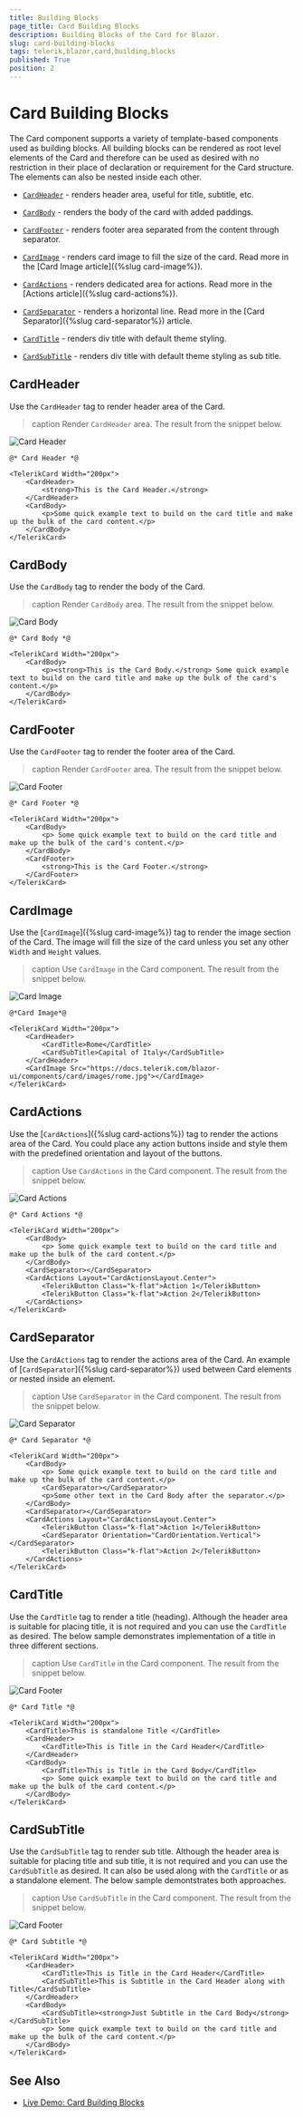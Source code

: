 ```yaml
---
title: Building Blocks
page_title: Card Building Blocks
description: Building Blocks of the Card for Blazor.
slug: card-building-blocks
tags: telerik,blazor,card,building,blocks
published: True
position: 2
---
```


# Card Building Blocks

The Card component supports a variety of template-based components used as building blocks. All building blocks can be rendered as root level elements of the Card and therefore can be used as desired with no restriction in their place of declaration or requirement for the Card structure. The elements can also be nested inside each other.


* [`CardHeader`](#cardheader) - renders header area, useful for title, subtitle, etc.

* [`CardBody`](#cardbody) - renders the body of the card with added paddings.

* [`CardFooter`](#cardfooter) -  renders footer area separated from the content through separator.

* [`CardImage`](#cardimage) - renders card image to fill the size of the card. Read more in the [Card Image article]({%slug card-image%}).

* [`CardActions`](#cardactions) - renders dedicated area for actions. Read more in the [Actions article]({%slug card-actions%}).

* [`CardSeparator`](#cardseparator) - renders a horizontal line. Read more in the [Card Separator]({%slug card-separator%}) article.

* [`CardTitle`](#cardtitle) - renders div title with default theme styling.

* [`CardSubTitle`](#cardsubtitle) - renders div title with default theme styling as sub title.


## CardHeader

Use the `CardHeader` tag to render header area of the Card.

>caption Render `CardHeader` area. The result from the snippet below.

![Card Header](images/card-header-example.png)

````CSHTML
@* Card Header *@

<TelerikCard Width="200px">
    <CardHeader>
        <strong>This is the Card Header.</strong>
    </CardHeader>
    <CardBody>
        <p>Some quick example text to build on the card title and make up the bulk of the card content.</p>
    </CardBody>
</TelerikCard>
````

## CardBody

Use the `CardBody` tag to render the body of the Card.

>caption Render `CardBody` area. The result from the snippet below.

![Card Body](images/card-body-example.png)

````CSTHML
@* Card Body *@

<TelerikCard Width="200px">
    <CardBody>        
        <p><strong>This is the Card Body.</strong> Some quick example text to build on the card title and make up the bulk of the card's content.</p>
    </CardBody>       
</TelerikCard>
````

## CardFooter

Use the `CardFooter` tag to render the footer area of the Card.

>caption Render `CardFooter` area. The result from the snippet below.

![Card Footer](images/card-footer-example.png)

````CSHTML
@* Card Footer *@

<TelerikCard Width="200px">
    <CardBody>        
        <p> Some quick example text to build on the card title and make up the bulk of the card's content.</p>
    </CardBody>  
    <CardFooter>
        <strong>This is the Card Footer.</strong>
    </CardFooter>
</TelerikCard>
````

## CardImage

Use the [`CardImage`]({%slug card-image%}) tag to render the image section of the Card. The image will fill the size of the card unless you set any other `Width` and `Height` values.

>caption Use `CardImage` in the Card component. The result from the snippet below.

![Card Image](images/image-example.png)

````CSHTML
@*Card Image*@

<TelerikCard Width="200px">
    <CardHeader>
        <CardTitle>Rome</CardTitle>
        <CardSubTitle>Capital of Italy</CardSubTitle>
    </CardHeader>
    <CardImage Src="https://docs.telerik.com/blazor-ui/components/card/images/rome.jpg"></CardImage>
</TelerikCard>
````

## CardActions

Use the [`CardActions`]({%slug card-actions%}) tag to render the actions area of the Card. You could place any action buttons inside and style them with the predefined orientation and layout of the buttons.

>caption Use `CardActions` in the Card component. The result from the snippet below.

![Card Actions](images/card-actions-example.png)

````CSHTML
@* Card Actions *@

<TelerikCard Width="200px">
    <CardBody>        
        <p> Some quick example text to build on the card title and make up the bulk of the card content.</p>
    </CardBody>  
    <CardSeparator></CardSeparator>
    <CardActions Layout="CardActionsLayout.Center">
        <TelerikButton Class="k-flat">Action 1</TelerikButton>        
        <TelerikButton Class="k-flat">Action 2</TelerikButton>       
    </CardActions>
</TelerikCard>
````

## CardSeparator

Use the `CardActions` tag to render the actions area of the Card. An example of [`CardSeparator`]({%slug card-separator%}) used between Card elements or nested inside an element.

>caption Use `CardSeparator` in the Card component. The result from the snippet below.

![Card Separator](images/card-separator-example.png)

````CSHTML
@* Card Separator *@

<TelerikCard Width="200px">
    <CardBody>        
        <p> Some quick example text to build on the card title and make up the bulk of the card content.</p>
        <CardSeparator></CardSeparator>
        <p>Some other text in the Card Body after the separator.</p>
    </CardBody>  
    <CardSeparator></CardSeparator>
    <CardActions Layout="CardActionsLayout.Center">
        <TelerikButton Class="k-flat">Action 1</TelerikButton>
        <CardSeparator Orientation="CardOrientation.Vertical"></CardSeparator>
        <TelerikButton Class="k-flat">Action 2</TelerikButton>       
    </CardActions>
</TelerikCard>
````

## CardTitle

Use the `CardTitle` tag to render a title (heading). Although the header area is suitable for placing title, it is not required and you can use the `CardTitle` as desired. The below sample demonstrates implementation of a title in three different sections.

>caption Use `CardTitle` in the Card component. The result from the snippet below.

![Card Footer](images/card-title-example.png)

````CSHTML
@* Card Title *@

<TelerikCard Width="200px">
    <CardTitle>This is standalone Title </CardTitle>    
    <CardHeader>
        <CardTitle>This is Title in the Card Header</CardTitle>
    </CardHeader>
    <CardBody>
        <CardTitle>This is Title in the Card Body</CardTitle>
        <p> Some quick example text to build on the card title and make up the bulk of the card content.</p>        
    </CardBody>  
</TelerikCard>
````


## CardSubTitle

Use the `CardSubTitle` tag to render sub title. Although the header area is suitable for placing title and sub title, it is not required and you can use the `CardSubTitle` as desired. It can also be used along with the `CardTitle` or as a standalone element. The below sample demontstrates both approaches.

>caption Use `CardSubTitle` in the Card component. The result from the snippet below.

![Card Footer](images/card-subtitle-example.png)

````CSHTML
@* Card Subtitle *@

<TelerikCard Width="200px">       
    <CardHeader>
        <CardTitle>This is Title in the Card Header</CardTitle>
        <CardSubTitle>This is Subtitle in the Card Header along with Title</CardSubTitle>
    </CardHeader>
    <CardBody>
        <CardSubTitle><strong>Just Subtitle in the Card Body</strong></CardSubTitle>        
        <p> Some quick example text to build on the card title and make up the bulk of the card content.</p>
    </CardBody>  
</TelerikCard>
````

## See Also

* [Live Demo: Card Building Blocks](https://demos.telerik.com/blazor-ui/card/building-blocks)
